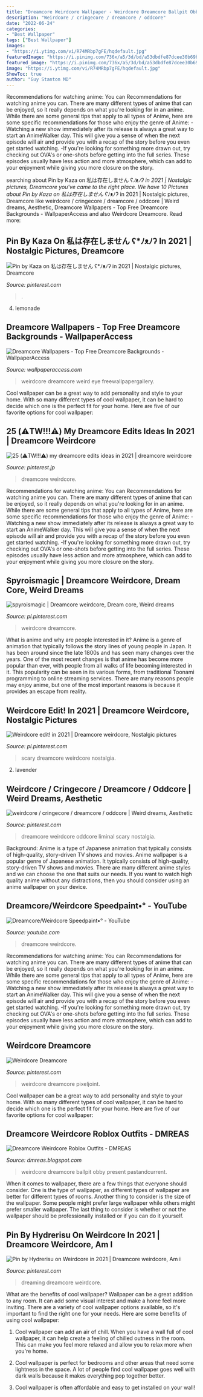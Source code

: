 ```yaml
---
title: "Dreamcore Weirdcore Wallpaper - Weirdcore Dreamcore Ballpit Obby Present Pastandcurrent"
description: "Weirdcore / cringecore / dreamcore / oddcore"
date: "2022-06-24"
categories:
- "Best Wallpaper"
tags: ["Best Wallpaper"]
images:
- "https://i.ytimg.com/vi/R74MRbp7gFE/hqdefault.jpg"
featuredImage: "https://i.pinimg.com/736x/a5/3d/bd/a53dbdfe87dcee30b69b831cff4d2958.jpg"
featured_image: "https://i.pinimg.com/736x/a5/3d/bd/a53dbdfe87dcee30b69b831cff4d2958.jpg"
image: "https://i.ytimg.com/vi/R74MRbp7gFE/hqdefault.jpg"
ShowToc: true
author: "Guy Stanton MD"
---
```



Recommendations for watching anime: You can
Recommendations for watching anime you can. There are many different types of anime that can be enjoyed, so it really depends on what you're looking for in an anime. While there are some general tips that apply to all types of Anime, here are some specific recommendations for those who enjoy the genre of Anime: 
-Watching a new show immediately after its release is always a great way to start an AnimeWalker day. This will give you a sense of when the next episode will air and provide you with a recap of the story before you even get started watching. 
-If you're looking for something more drawn out, try checking out OVA's or one-shots before getting into the full series. These episodes usually have less action and more atmosphere, which can add to your enjoyment while giving you more closure on the story.

	

		
searching about Pin by Kaza on 私は存在しません ʕ*ﾉᴥﾉʔ in 2021 | Nostalgic pictures, Dreamcore you've came to the right place. We have 10 Pictures about Pin by Kaza on 私は存在しません ʕ*ﾉᴥﾉʔ in 2021 | Nostalgic pictures, Dreamcore like weirdcore / cringecore / dreamcore / oddcore | Weird dreams, Aesthetic, Dreamcore Wallpapers - Top Free Dreamcore Backgrounds - WallpaperAccess and also Weirdcore Dreamcore. Read more:
		
    
## Pin By Kaza On 私は存在しません ʕ*ﾉᴥﾉʔ In 2021 | Nostalgic Pictures, Dreamcore

<img loading=lazy src="https://i.pinimg.com/originals/36/77/0d/36770dd605864c6aa5daff11e6187abc.jpg" onerror="this.onerror=null;this.src='https://tse4.mm.bing.net/th?id=OIP.q7YRztjBwGay9kROvZJGqAHaFs&amp;pid=15.1';" alt="Pin by Kaza on 私は存在しません ʕ*ﾉᴥﾉʔ in 2021 | Nostalgic pictures, Dreamcore">

_Source: pinterest.com_

>. 

	

4. lemonade 

    
## Dreamcore Wallpapers - Top Free Dreamcore Backgrounds - WallpaperAccess

<img loading=lazy src="https://wallpaperaccess.com/full/6303662.jpg" onerror="this.onerror=null;this.src='https://tse4.mm.bing.net/th?id=OIP.luHMdofE52-wVfRLOOBSZwHaNJ&amp;pid=15.1';" alt="Dreamcore Wallpapers - Top Free Dreamcore Backgrounds - WallpaperAccess">

_Source: wallpaperaccess.com_

>weirdcore dreamcore weird eye freewallpapergallery. 

	

Cool wallpaper can be a great way to add personality and style to your home. With so many different types of cool wallpaper, it can be hard to decide which one is the perfect fit for your home. Here are five of our favorite options for cool wallpaper: 

    
## 25 (⚠️TW!!!⚠️) My Dreamcore Edits Ideas In 2021 | Dreamcore Weirdcore

<img loading=lazy src="https://i.pinimg.com/474x/4b/66/53/4b6653d11984593bec08b7a977b798bf.jpg" onerror="this.onerror=null;this.src='https://tse4.mm.bing.net/th?id=OIP.SDolkgoL_1cGToFXh7GRMAAAAA&amp;pid=15.1';" alt="25 (⚠️TW!!!⚠️) my dreamcore edits ideas in 2021 | dreamcore weirdcore">

_Source: pinterest.jp_

>dreamcore weirdcore. 

	

Recommendations for watching anime: You can
Recommendations for watching anime you can. There are many different types of anime that can be enjoyed, so it really depends on what you're looking for in an anime. While there are some general tips that apply to all types of Anime, here are some specific recommendations for those who enjoy the genre of Anime: 
-Watching a new show immediately after its release is always a great way to start an AnimeWalker day. This will give you a sense of when the next episode will air and provide you with a recap of the story before you even get started watching. 
-If you're looking for something more drawn out, try checking out OVA's or one-shots before getting into the full series. These episodes usually have less action and more atmosphere, which can add to your enjoyment while giving you more closure on the story.

    
## Spyroismagic | Dreamcore Weirdcore, Dream Core, Weird Dreams

<img loading=lazy src="https://i.pinimg.com/736x/90/fa/31/90fa317a63024c689a61d6c65995b824--mushrooms-video-game.jpg" onerror="this.onerror=null;this.src='https://tse4.mm.bing.net/th?id=OIP.TEwbJcSuXryWTZcCAQDiwwFNC7&amp;pid=15.1';" alt="spyroismagic | Dreamcore weirdcore, Dream core, Weird dreams">

_Source: pl.pinterest.com_

>weirdcore dreamcore. 

	

What is anime and why are people interested in it?
Anime is a genre of animation that typically follows the story lines of young people in Japan. It has been around since the late 1800s and has seen many changes over the years. One of the most recent changes is that anime has become more popular than ever, with people from all walks of life becoming interested in it. This popularity can be seen in its various forms, from traditional Toonami programming to online streaming services. There are many reasons people may enjoy anime, but one of the most important reasons is because it provides an escape from reality.

    
## Weirdcore Edit! In 2021 | Dreamcore Weirdcore, Nostalgic Pictures

<img loading=lazy src="https://i.pinimg.com/736x/a5/3d/bd/a53dbdfe87dcee30b69b831cff4d2958.jpg" onerror="this.onerror=null;this.src='https://tse2.mm.bing.net/th?id=OIP.Ub4kkjMupd4sETflrSkRUgHaJ3&amp;pid=15.1';" alt="Weirdcore edit! in 2021 | Dreamcore weirdcore, Nostalgic pictures">

_Source: pl.pinterest.com_

>scary dreamcore weirdcore nostalgia. 

	

2. lavender 

    
## Weirdcore / Cringecore / Dreamcore / Oddcore | Weird Dreams, Aesthetic

<img loading=lazy src="https://i.pinimg.com/736x/30/e4/82/30e482db91b2cb0897ce0babc71378d1.jpg" onerror="this.onerror=null;this.src='https://tse4.mm.bing.net/th?id=OIP.nitHztWE0MzKb9wTJ7x_7AHaH4&amp;pid=15.1';" alt="weirdcore / cringecore / dreamcore / oddcore | Weird dreams, Aesthetic">

_Source: pinterest.com_

>dreamcore weirdcore oddcore liminal scary nostalgia. 

	

Background: Anime is a type of Japanese animation that typically consists of high-quality, story-driven TV shows and movies.
Anime wallpaper is a popular genre of Japanese animation. It typically consists of high-quality, story-driven TV shows and movies. There are many different anime styles and we can choose the one that suits our needs. If you want to watch high quality anime without any distractions, then you should consider using an anime wallpaper on your device.

    
## Dreamcore/Weirdcore Speedpaint•° - YouTube

<img loading=lazy src="https://i.ytimg.com/vi/R74MRbp7gFE/hqdefault.jpg" onerror="this.onerror=null;this.src='https://tse4.mm.bing.net/th?id=OIP.ZbDkjxcleBNHwAyov-rnYQHaFj&amp;pid=15.1';" alt="Dreamcore/Weirdcore Speedpaint•° - YouTube">

_Source: youtube.com_

>dreamcore weirdcore. 

	

Recommendations for watching anime: You can
Recommendations for watching anime you can. There are many different types of anime that can be enjoyed, so it really depends on what you're looking for in an anime. While there are some general tips that apply to all types of Anime, here are some specific recommendations for those who enjoy the genre of Anime: 
-Watching a new show immediately after its release is always a great way to start an AnimeWalker day. This will give you a sense of when the next episode will air and provide you with a recap of the story before you even get started watching. 
-If you're looking for something more drawn out, try checking out OVA's or one-shots before getting into the full series. These episodes usually have less action and more atmosphere, which can add to your enjoyment while giving you more closure on the story.

    
## Weirdcore Dreamcore

<img loading=lazy src="https://i.pinimg.com/236x/e3/ef/c2/e3efc2f85eea26ee4dc83beb52cc3905.jpg" onerror="this.onerror=null;this.src='https://tse2.mm.bing.net/th?id=OIP.DW3I18vu6PHmdsOinpiMqQAAAA&amp;pid=15.1';" alt="Weirdcore Dreamcore">

_Source: pinterest.com_

>weirdcore dreamcore pixeljoint. 

	

Cool wallpaper can be a great way to add personality and style to your home. With so many different types of cool wallpaper, it can be hard to decide which one is the perfect fit for your home. Here are five of our favorite options for cool wallpaper: 

    
## Dreamcore Weirdcore Roblox Outfits - DMREAS

<img loading=lazy src="https://i.pinimg.com/originals/9d/18/03/9d1803b8342db48da813c729232bef6d.png" onerror="this.onerror=null;this.src='https://tse1.mm.bing.net/th?id=OIP.RUrT9sHpLg8KbSAPZbPplwHaEK&amp;pid=15.1';" alt="Dreamcore Weirdcore Roblox Outfits - DMREAS">

_Source: dmreas.blogspot.com_

>weirdcore dreamcore ballpit obby present pastandcurrent. 

	

When it comes to wallpaper, there are a few things that everyone should consider. One is the type of wallpaper, as different types of wallpaper are better for different types of rooms. Another thing to consider is the size of the wallpaper. Some people might prefer large wallpaper while others might prefer smaller wallpaper. The last thing to consider is whether or not the wallpaper should be professionally installed or if you can do it yourself.

    
## Pin By Hydrerisu On Weirdcore In 2021 | Dreamcore Weirdcore, Am I

<img loading=lazy src="https://i.pinimg.com/736x/d5/cc/49/d5cc4979269385418bf1b8ec8ce94acd.jpg" onerror="this.onerror=null;this.src='https://tse2.mm.bing.net/th?id=OIP.iOHrpNgM5EyOSBW9JlqvBQHaEt&amp;pid=15.1';" alt="Pin by Hydrerisu on Weirdcore in 2021 | Dreamcore weirdcore, Am i">

_Source: pinterest.com_

>dreaming dreamcore weirdcore. 

	

What are the benefits of cool wallpaper?
Wallpaper can be a great addition to any room. It can add some visual interest and make a home feel more inviting. There are a variety of cool wallpaper options available, so it's important to find the right one for your needs. Here are some benefits of using cool wallpaper: 
1. Cool wallpaper can add an air of chill. When you have a wall full of cool wallpaper, it can help create a feeling of chilled outness in the room. This can make you feel more relaxed and allow you to relax more when you're home. 

2. Cool wallpaper is perfect for bedrooms and other areas that need some lightness in the space. A lot of people find cool wallpaper goes well with dark walls because it makes everything pop together better. 

3. Cool wallpaper is often affordable and easy to get installed on your wall!


